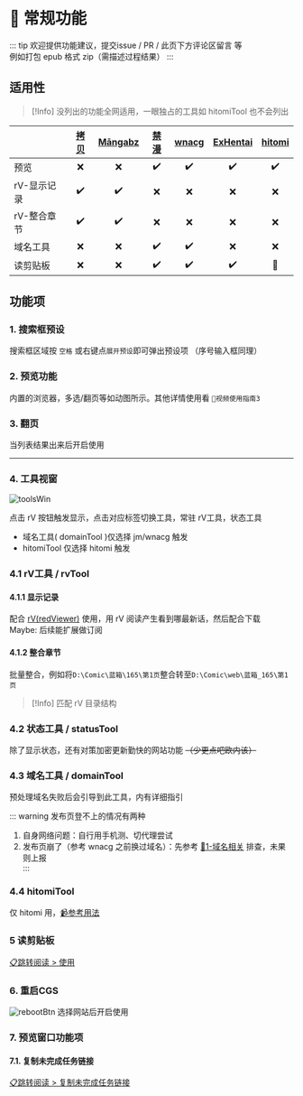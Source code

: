 # 🎸 常规功能

::: tip 欢迎提供功能建议，提交issue / PR / 此页下方评论区留言 等  
例如打包 epub 格式 zip（需描述过程结果）
:::

## 适用性

> [!Info] 没列出的功能全网适用，一眼独占的工具如 hitomiTool 也不会列出  

|  |  [拷贝](https://www.2025copy.com/) |    [Māngabz](https://mangabz.com)     | [禁漫](https://18comic.vip/) |    [wnacg](https://www.wnacg.com/)    | [ExHentai](https://exhentai.org/) | [hitomi](https://hitomi.la/) |
|:--------------------------------------|:-------------:|:---------:|:----:|:----------:|:----------:|:----------:|
| 预览 | ❌ |     ❌ | ✔️ | ✔️ | ✔️ | ✔️ |
| rV-显示记录 | ✔️ | ✔️ | ❌ | ❌ | ❌ | ❌ |
| rV-整合章节 | ✔️ | ✔️ | ❌ | ❌ | ❌ | ❌ |
| 域名工具 | ❌ | ❌ | ✔️ | ✔️ | ❌ | ❌ |
| 读剪贴板 | ❌ | ❌ | ✔️ | ✔️ | ✔️ | 🚧 |

## 功能项

### 1. 搜索框预设

搜索框区域按 `空格` 或右键点`展开预设`即可弹出预设项 （序号输入框同理）  

### 2. 预览功能

内置的浏览器，多选/翻页等如动图所示。其他详情使用看 `🎥视频使用指南3`
  
### 3. 翻页

当列表结果出来后开启使用

---

### 4. 工具视窗

![toolsWin](../assets/img/feat/toolsWin.png)

点击 rV 按钮触发显示，点击对应标签切换工具，常驻 rV工具，状态工具  
 
- 域名工具( domainTool )仅选择 jm/wnacg 触发  
- hitomiTool 仅选择 hitomi 触发  

### 4.1 rV工具 / rvTool

#### 4.1.1 显示记录

配合 [rV(redViewer)](https://github.com/jasoneri/redViewer) 使用，用 rV 阅读产生看到哪最新话，然后配合下载  
Maybe: 后续能扩展做订阅

#### 4.1.2 整合章节

批量整合，例如将`D:\Comic\蓝箱\165\第1页`整合转至`D:\Comic\web\蓝箱_165\第1页`  
> [!Info] 匹配 rV 目录结构

### 4.2 状态工具 / statusTool

除了显示状态，还有对策加密更新勤快的网站功能 ~~（少更点吧欧内该）~~  

### 4.3 域名工具 / domainTool

预处理域名失败后会引导到此工具，内有详细指引  

::: warning 发布页登不上的情况有两种  
1. 自身网络问题：自行用手机测、切代理尝试
2. 发布页崩了（参考 wnacg 之前换过域名）：先参考 [📒1-域名相关](/faq/extra) 排查，未果则上报  
:::

### 4.4 hitomiTool

仅 hitomi 用，[📹参考用法](https://jsd.vxo.im/gh/jasoneri/imgur@main/CGS/hitomi-tools-usage.gif)

### 5 读剪贴板

[📋跳转阅读 > 使用](/feat/clip.md)  

### 6. 重启CGS

![rebootBtn](../assets/img/feat/reboot.png)
选择网站后开启使用  

### 7. 预览窗口功能项

#### 7.1. 复制未完成任务链接

[📋跳转阅读 > 复制未完成任务链接](/feat/clip.md#复制未完成任务链接)  

